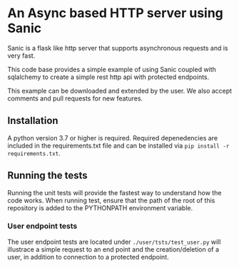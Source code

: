 # An Async based HTTP server using Sanic

Sanic is a flask like http server that supports asynchronous requests and is very fast. 

This code base provides a simple example of using Sanic coupled with sqlalchemy to create a simple rest http api with protected endpoints.

This example can be downloaded and extended by the user. We also accept comments and pull requests for new features.


## Installation

A python version 3.7 or higher is required. Required depenedencies are included in the requirements.txt file and can be installed via `pip install -r requirements.txt`.

## Running the tests

Running the unit tests will provide the fastest way to understand how the code works. When running test, ensure that the path of the root of this repository is added to the PYTHONPATH environment variable.

### User endpoint tests

The user endpoint tests are located under `./user/tsts/test_user.py` will illustrace a simple request to an end point and the creation/deletion of a user, in addition to connection to a protected endpoint.